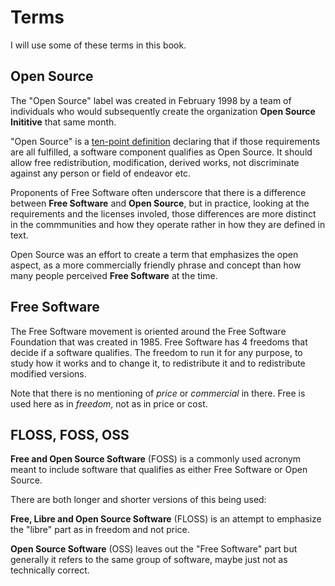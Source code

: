 # Terms

I will use some of these terms in this book.

## Open Source

The "Open Source" label was created in February 1998 by a team of individuals
who would subsequently create the organization **Open Source Inititive** that
same month.

"Open Source" is a [ten-point definition](https://opensource.org/osd)
declaring that if those requirements are all fulfilled, a software component
qualifies as Open Source. It should allow free redistribution, modification,
derived works, not discriminate against any person or field of endeavor etc.

Proponents of Free Software often underscore that there is a difference
between **Free Software** and **Open Source**, but in practice, looking at the
requirements and the licenses involed, those differences are more distinct in
the commmunities and how they operate rather in how they are defined in text.

Open Source was an effort to create a term that emphasizes the open aspect, as
a more commercially friendly phrase and concept than how many people perceived
**Free Software** at the time.

## Free Software 

The Free Software movement is oriented around the Free Software Foundation
that was created in 1985. Free Software has 4 freedoms that decide if a
software qualifies. The freedom to run it for any purpose, to study how it
works and to change it, to redistribute it and to redistribute modified
versions.

Note that there is no mentioning of *price* or *commercial* in there. Free is
used here as in *freedom*, not as in price or cost.

## FLOSS, FOSS, OSS

**Free and Open Source Software** (FOSS) is a commonly used acronym meant to
include software that qualifies as either Free Software or Open Source.

There are both longer and shorter versions of this being used:

**Free, Libre and Open Source Software** (FLOSS) is an attempt to emphasize
the "libre" part as in freedom and not price.

**Open Source Software** (OSS) leaves out the "Free Software" part but
generally it refers to the same group of software, maybe just not as
technically correct.
